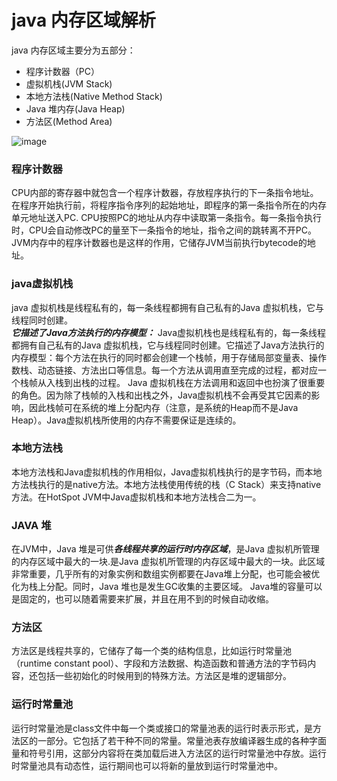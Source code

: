 # java 内存区域解析

java 内存区域主要分为五部分：
- 程序计数器（PC）
- 虚拟机栈(JVM Stack)
- 本地方法栈(Native Method Stack)
- Java 堆内存(Java Heap)
- 方法区(Method Area)

![image](http://osm01olbb.bkt.clouddn.com/github.com/jvmjvm-memory.png-github)

### 程序计数器
CPU内部的寄存器中就包含一个程序计数器，存放程序执行的下一条指令地址。在程序开始执行前，将程序指令序列的起始地址，即程序的第一条指令所在的内存单元地址送入PC.
CPU按照PC的地址从内存中读取第一条指令。每一条指令执行时，CPU会自动修改PC的量至下一条指令的地址，指令之间的跳转离不开PC。JVM内存中的程序计数器也是这样的作用，它储存JVM当前执行bytecode的地址。

### java虚拟机栈
java 虚拟机栈是线程私有的，每一条线程都拥有自己私有的Java 虚拟机栈，它与线程同时创建。<br>
***它描述了Java方法执行的内存模型：***
Java虚拟机栈也是线程私有的，每一条线程都拥有自己私有的Java 虚拟机栈，它与线程同时创建。它描述了Java方法执行的内存模型：每个方法在执行的同时都会创建一个栈帧，用于存储局部变量表、操作数栈、动态链接、方法出口等信息。每一个方法从调用直至完成的过程，都对应一个栈帧从入栈到出栈的过程。
Java 虚拟机栈在方法调用和返回中也扮演了很重要的角色。因为除了栈帧的入栈和出栈之外，Java虚拟机栈不会再受其它因素的影响，因此栈帧可在系统的堆上分配内存（注意，是系统的Heap而不是Java Heap）。Java虚拟机栈所使用的内存不需要保证是连续的。

### 本地方法栈
本地方法栈和Java虚拟机栈的作用相似，Java虚拟机栈执行的是字节码，而本地方法栈执行的是native方法。本地方法栈使用传统的栈（C Stack）来支持native方法。在HotSpot JVM中Java虚拟机栈和本地方法栈合二为一。

### JAVA 堆
在JVM中，Java 堆是可供***各线程共享的运行时内存区域***，是Java 虚拟机所管理的内存区域中最大的一块.是Java 虚拟机所管理的内存区域中最大的一块。此区域非常重要，几乎所有的对象实例和数组实例都要在Java堆上分配，也可能会被优化为栈上分配。同时，Java 堆也是发生GC收集的主要区域。
Java堆的容量可以是固定的，也可以随着需要来扩展，并且在用不到的时候自动收缩。

### 方法区
方法区是线程共享的，它储存了每一个类的结构信息，比如运行时常量池（runtime constant pool）、字段和方法数据、构造函数和普通方法的字节码内容，还包括一些初始化的时候用到的特殊方法。方法区是堆的逻辑部分。

### 运行时常量池
运行时常量池是class文件中每一个类或接口的常量池表的运行时表示形式，是方法区的一部分。它包括了若干种不同的常量。常量池表存放编译器生成的各种字面量和符号引用，这部分内容将在类加载后进入方法区的运行时常量池中存放。运行时常量池具有动态性，运行期间也可以将新的量放到运行时常量池中。
